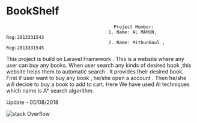 # BookShelf
                                            Project Member:
                                          1. Name: AL MAMUN, Reg:2013331543  
                                          2. Name: MithunBaul , Reg:2013331545
This project is build on Laravel Framework . This is a  website where any user can buy any books. 
When  user search any kinds of desired book ,this website helps them to automatic search .
It provides their desired book. First if user want to buy any book , he/she open a account . 
Then he/she will decide to buy a book to add to cart. Here We have used  AI techniques which name is A* search algorithm.


Update - 05/08/2018

![stack Overflow](https://mirsabbir.us/Capture.jpg)
